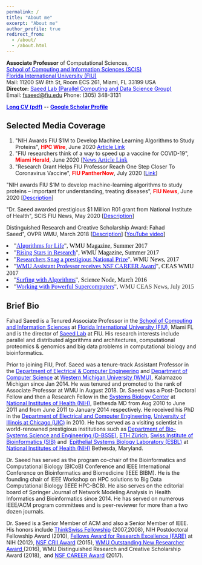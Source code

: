```yaml
---
permalink: /
title: "About me"
excerpt: "About me"
author_profile: true
redirect_from: 
  - /about/
  - /about.html
---
```


**Associate Professor** of Computational Sciences,\
<a href="https://www.cis.fiu.edu/" target="_blank" style="color:#0000EE;">School of Computing and Information Sciences (SCIS)</a> \
<a href="https://www.fiu.edu/" target="_blank" style="color:#0000EE;">Florida International University (FIU) </a> \
Mail: 11200 SW 8th St, Room ECS 261, Miami, FL 33199 USA\
**Director:** <a href="https://saeedlab.cis.fiu.edu/" target="_blank" style="color:#0000EE;">Saeed Lab (Parallel Computing and Data Science Group)</a>  \
Email: <fsaeed@fiu.edu> Phone: (305) 348-3131

<a href="https://users.cs.fiu.edu/~fsaeed/CV/CV_Saeed.pdf" target="_blank" style="color:#0000EE;">**Long CV (pdf)**</a> --
<a href="https://scholar.google.com/citations?user=IPXv-GQAAAAJ&hl=en" target="_blank" style="color:#0000EE;">**Google Scholar Profile**</a>

<!--<a href="https://prof-s.github.io/files/paper1.pdf" target="_blank" style="color:#0000EE;">**This is a test**</a> -->


## Selected Media Coverage
1. "NIH Awards FIU $1M to Develop Machine Learning Algorithms to Study Proteins", <b><font color="#ff0000">HPC Wire</font></b>, June 2020 <a href="https://www.hpcwire.com/off-the-wire/nih-awards-fiu-1m-to-develop-machine-learning-algorithms-to-study-proteins/" target="_blank"><font color="#0000ff">Article Link</font></a>
2. "FIU researchers think of a way to speed up a vaccine for COVID-19", <font color="#ff0000"><b>Miami Herald</b></font>, June 2020 [</span><a href="https://www.miamiherald.com/news/health-care/article243424276.html" style="font-family:georgia,serif;font-size:medium;background-color:transparent" target="_blank"><font color="#0000ff">News Article Link</font></a>
3. "Research Grant Helps FIU Professor Reach One Step Closer To Coronavirus Vaccine", <font color="#ff0000"><b>FIU PantherNow</b></font>, July 2020 [<a href="http://panthernow.com/2020/07/06/research-grant-helps-fiu-professor-reach-one-step-closer-to-coronavirus-vaccine/" target="_blank"><font color="#0000ff">Link</font></a>]</font></li>

"NIH awards FIU $1M to develop machine-learning algorithms to study proteins – important for understanding, treating diseases", <b><font color="#ff0000">FIU News</font></b>, June 2020 [<a href="https://news.fiu.edu/2020/nih-awards-fiu-1-million-to-develop-machine-learning-algorithms-to-study-proteins-important-for-understanding,-treating-diseases" target="_blank"><font color="#0000ff">Description</font></a>]</font></li>

"Dr. Saeed awarded prestigious $1 Million R01 grant from National Institute of Health", SCIS FIU News, May 2020 [<a href="https://www.cis.fiu.edu/dr-saeed-awarded-prestigious-1-million-r01-grant-from-national-institute-of-health/" target="_blank"><font color="#0000ff">Description</font></a>]</font></li>

Distinguished Research and Creative Scholarship Award: Fahad Saeed</u>",&nbsp;OVPR WMU, March 2018 [<a href="https://wmich.edu/engineer/saeed-0" target="_blank"><font color="#0000ff">Description</font></a>] [<a href="https://www.youtube.com/watch?v=UgGAtsuOyTA" target="_blank"><font color="#0000ff">YouTube&nbsp;video</font></a>]</font></li>

<li><font face="georgia, serif" size="3">"<a href="http://www.wmich.edu/research/algorithms-life" target="_blank"><font color="#0000ff">Algorithms for Life</font></a>", <font color="#000000">WMU Magazine, Summer 2017</font></font></li>
<li><font face="georgia, serif" size="3">"<a href="https://issuu.com/wmich/docs/wmu-magazine-summer-2017" target="_blank"><font color="#0000ff">Rising Stars in Research</font></a>", <font color="#000000">WMU Magazine, Summer 2017</font></font></li>
<li><font face="georgia, serif" size="3">"<a href="http://www.wmich.edu/news/2017/10/43181" target="_blank"><font color="#0000ff">Researchers Snag a prestigious&nbsp;National Prize</font></a>", <font color="#000000">WMU News, 2017</font></font></li>
<li><font face="georgia, serif" size="3">"<a href="https://wmich.edu/engineer/fahad-saeed" target="_blank"><font color="#0000ff">WMU Assistant Professor receives&nbsp;NSF CAREER Award</font></a>", <font color="#000000">CEAS WMU 2017</font></font></li>
<li><font face="georgia, serif" size="3">"<a href="https://sciencenode.org/feature/surfing-with-algorithms.php" target="_blank"><font color="#0000ff">Surfing with Algorithms</font></a>",&nbsp;<font color="#000000">Science Node, March 2016</font></font></li>
<li><font face="georgia, serif" size="3"><span style="line-height:18px">"<a href="http://www.wmich.edu/sites/default/files/attachments/u593/2015/CEAS%20e%20news%20July15_0.pdf" target="_blank"><font color="#0000ff">Working with Powerful Supercomputers</font></a>"<font color="#333333">, WMU CEAS News, July 2015</font></span></font></li></ul>



## Brief Bio
Fahad Saeed is a Tenured Associate Professor in the <span style="background-color:transparent;text-align:left;font-size:10pt"> </span><a href="https://www.cis.fiu.edu/" style="background-color:transparent"><font color="#0000ff">School of Computing and Information Sciences</font></a><span style="background-color:transparent"> at </span><a href="https://www.fiu.edu/" style="background-color:transparent"><font color="#0000ff">Florida International University (FIU)</font></a><span style="background-color:transparent">, Miami FL and is the director of </span><a href="https://saeedlab.cis.fiu.edu" style="background-color:transparent" target="_blank"><font color="#0000ff">Saeed Lab</font></a><span style="background-color:transparent"><font color="#0000ff"> </font>at FIU. His research interests include parallel and distributed algorithms and architectures, computational proteomics &amp; genomics and big data problems in computational biology and bioinformatics.
  
Prior to joining FIU, Prof. Saeed was a tenure-track Assistant Professor in the <a href="https://wmich.edu/ece/"><font color="#0000ff">Department of Electrical &amp; Computer Engineering</font></a> and <a href="http://wmich.edu/cs/"><font color="#0000ff">Department of Computer Science</font></a> at <a href="http://wmich.edu/"><font color="#0000ff">Western Michigan University (WMU)</font></a>, Kalamazoo Michigan since Jan 2014. He was tenured and promoted to the rank of Associate Professor at WMU in August 2018. Dr. Saeed was a Post-Doctoral Fellow and then a Research Fellow in the <a href="https://esbl.nhlbi.nih.gov/" target="_blank"><font color="#0000ff">Systems Biology Center</font></a> at <a href="https://www.nih.gov/" target="_blank"><font color="#0000ff">National Institutes of Health (NIH)</font></a>, Bethesda MD from Aug 2010 to June 2011 and from June 2011 to January 2014 respectively. He received his PhD in the <a href="https://www.ece.uic.edu/" target="_blank"><font color="#0000ff">Department of Electrical and Computer Engineering</font></a>, <a href="http://www.uic.edu/uic/"><font color="#0000ff">University of Illinois at Chicago (UIC)</font></a> in 2010. He has served as a visiting scientist in world-renowned prestigious institutions such as <a href="http://www.bsse.ethz.ch/"><font color="#0000ff">Department of Bio-Systems Science and Engineering (D-BSSE)</font></a>, <a href="http://www.ethz.ch/index_EN"><font color="#0000ff">ETH Zürich</font></a>, <a href="http://www.isb-sib.ch/"><font color="#0000ff">Swiss Institute of Bioinformatics (SIB)</font></a> and &nbsp;<a href="https://esbl.nhlbi.nih.gov/"><font color="#0000ff">Epithelial Systems Biology Laboratory (ESBL)</font></a> at <a href="http://www.nih.gov/"><font color="#0000ff">National Institutes of Health (NIH)</font></a> Bethesda, Maryland. 

Dr. Saeed has served as the program co-chair of the Bioinformatics and Computational Biology (BICoB) Conference and IEEE International Conference on Bioinformatics and Biomedicine (IEEE BIBM). He is the founding chair of IEEE Workshop on HPC solutions to Big Data Computational Biology (IEEE HPC-BCB). He also serves on the editorial board of Springer Journal of Network Modeling Analysis in Health Informatics and Bioinformatics since 2014. He has served on numerous IEEE/ACM program committees and is peer-reviewer for more than a two dozen journals. 

Dr. Saeed is a Senior Member of ACM and also a Senior Member of IEEE. His honors include <a href="http://thinkswiss.tumblr.com/"><font color="#0000ff">ThinkSwiss Fellowship</font></a> (2007,2008), NIH Postdoctoral Fellowship Award (2010), <a href="https://www.training.nih.gov/felcom/fare"><font color="#0000ff">Fellows Award for Research Excellence (FARE)</font></a> at NIH (2012), <a href="https://www.nsf.gov/funding/pgm_summ.jsp?pims_id=504952"><font color="#0000ff">NSF CRII Award</font></a> (2015), <a href="https://wmich.edu/engineer/outstanding-past"><font color="#0000ff">WMU Outstanding New Researcher Award</font></a><a href="https://wmich.edu/engineer/outstanding-past" style="color:rgb(0,0,0)"> </a>(2016), WMU Distinguished Research and Creative Scholarship Award (2018),&nbsp; <span style="color:rgb(0,0,0);background-color:transparent">and </span><a href="https://www.nsf.gov/funding/pgm_summ.jsp?pims_id=503214" style="background-color:transparent"><font color="#0000ff">NSF CAREER Award</font></a><span style="color:rgb(0,0,0);background-color:transparent"> (2017).

